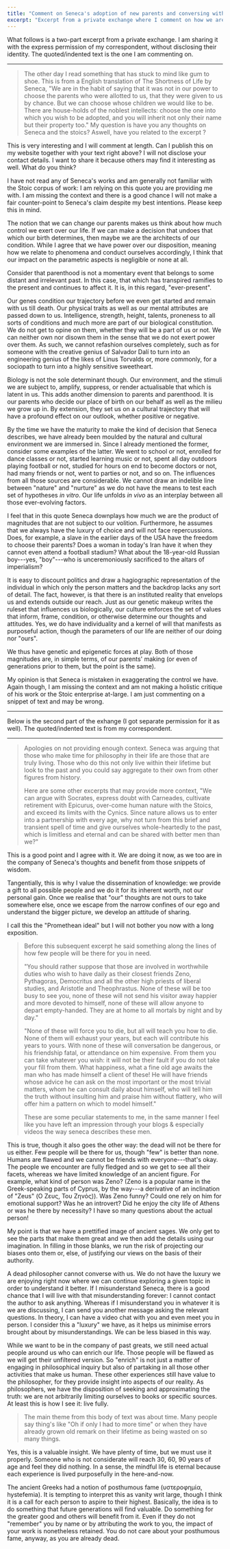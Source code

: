 ```yaml
---
title: "Comment on Seneca's adoption of new parents and conversing with sages"
excerpt: "Excerpt from a private exchange where I comment on how we are influenced by our parents/environment and how we benefit from the work of others."
---
```


What follows is a two-part excerpt from a private exchange.  I am
sharing it with the express permission of my correspondent, without
disclosing their identity.  The quoted/indented text is the one I am
commenting on.

* * *

> The other day I read something that has stuck to mind like gum to
> shoe. This is from a English translation of The Shortness of Life by
> Seneca, "We are in the habit of saying that it was not in our power
> to choose the parents who were allotted to us, that they were given
> to us by chance. But we can choose whose children we would like to
> be. There are house-holds of the noblest intellects: choose the one
> into which you wish to be adopted, and you will inherit not only
> their name but their property too." My question is have you any
> thoughts on Seneca and the stoics? Aswell, have you related to the
> excerpt ?

This is very interesting and I will comment at length.  Can I publish
this on my website together with your text right above?  I will not
disclose your contact details.  I want to share it because others may
find it interesting as well.  What do you think?

I have not read any of Seneca's works and am generally not familiar
with the Stoic corpus of work: I am relying on this quote you are
providing me with.  I am missing the context and there is a good
chance I will not make a fair counter-point to Seneca's claim despite
my best intentions.  Please keep this in mind.

The notion that we can change our parents makes us think about how
much control we exert over our life.  If we can make a decision that
undoes that which our birth determines, then maybe we are the
architects of our condition.  While I agree that we have power over
our disposition, meaning how we relate to phenomena and conduct
ourselves accordingly, I think that our impact on the parametric
aspects is negligible or none at all.

Consider that parenthood is not a momentary event that belongs to some
distant and irrelevant past.  In this case, that which has transpired
ramifies to the present and continues to affect it.  It is, in this
regard, "ever-present".

Our genes condition our trajectory before we even get started and
remain with us till death.  Our physical traits as well as our mental
attributes are passed down to us.  Intelligence, strength, height,
talents, proneness to all sorts of conditions and much more are part
of our biological constitution.  We do not get to opine on them,
whether they will be a part of us or not.  We can neither own nor
disown them in the sense that we do not exert power over them.  As
such, we cannot refashion ourselves completely, such as for someone
with the creative genius of Salvador Dalí to turn into an engineering
genius of the likes of Linus Torvalds or, more commonly, for a
sociopath to turn into a highly sensitive sweetheart.

Biology is not the sole determinant though.  Our environment, and the
stimuli we are subject to, amplify, suppress, or render actualisable
that which is latent in us.  This adds another dimension to parents
and parenthood.  It is our parents who decide our place of birth on
our behalf as well as the milieu we grow up in.  By extension, they
set us on a cultural trajectory that will have a profound effect on
our outlook, whether positive or negative.

By the time we have the maturity to make the kind of decision that
Seneca describes, we have already been moulded by the natural and
cultural environment we are immersed in.  Since I already mentioned
the former, consider some examples of the latter.  We went to school
or not, enrolled for dance classes or not, started learning music or
not, spent all day outdoors playing football or not, studied for hours
on end to become doctors or not, had many friends or not, went to
parties or not, and so on.  The influences from all those sources are
considerable.  We cannot draw an indelible line between "nature" and
"nurture" as we do not have the means to test each set of hypotheses
_in vitro_.  Our life unfolds _in vivo_ as an interplay between all
those ever-evolving factors.

I feel that in this quote Seneca downplays how much we are the product
of magnitudes that are not subject to our volition.  Furthermore, he
assumes that we always have the luxury of choice and will not face
repercussions.  Does, for example, a slave in the earlier days of the
USA have the freedom to choose their parents?  Does a woman in today's
Iran have it when they cannot even attend a football stadium?  What
about the 18-year-old Russian boy---yes, "boy"---who is
unceremoniously sacrificed to the altars of imperialism?

It is easy to discount politics and draw a hagiographic representation
of the individual in which only the person matters and the backdrop
lacks any sort of detail.  The fact, however, is that there is an
instituted reality that envelops us and extends outside our reach.
Just as our genetic makeup writes the ruleset that influences us
biologically, our culture enforces the set of values that inform,
frame, condition, or otherwise determine our thoughts and attitudes.
Yes, we do have individuality and a kernel of will that manifests as
purposeful action, though the parameters of our life are neither of
our doing nor "ours".

We thus have genetic and epigenetic forces at play.  Both of those
magnitudes are, in simple terms, of our parents' making (or even of
generations prior to them, but the point is the same).

My opinion is that Seneca is mistaken in exaggerating the control we
have.  Again though, I am missing the context and am not making a
holistic critique of his work or the Stoic enterprise at-large.  I am
just commenting on a snippet of text and may be wrong.

* * *

Below is the second part of the exhange (I got separate permission for
it as well).  The quoted/indented text is from my correspondent.

* * *

> Apologies on not providing enough context. Seneca was arguing that
> those who make time for philosophy in their life are those that are
> truly living. Those who do this not only live within their lifetime
> but look to the past and you could say aggregate to their own from
> other figures from history.
>
> Here are some other excerpts that may provide more context, "We can
> argue with Socrates, express doubt with Carneades, cultivate
> retirement with Epicurus, over-come human nature with the Stoics,
> and exceed its limits with the Cynics. Since nature allows us to
> enter into a partnership with every age, why not turn from this
> brief and transient spell of time and give ourselves whole-heartedly
> to the past, which is limitless and eternal and can be shared with
> better men than we?"

This is a good point and I agree with it.  We are doing it now, as we
too are in the company of Seneca's thoughts and benefit from those
snippets of wisdom.

Tangentially, this is why I value the dissemination of knowledge: we
provide a gift to all possible people and we do it for its inherent
worth, not our personal gain.  Once we realise that "our" thoughts are
not ours to take somewhere else, once we escape from the narrow
confines of our ego and understand the bigger picture, we develop an
attitude of sharing.

I call this the "Promethean ideal" but I will not bother you now with
a long exposition.

> Before this subsequent excerpt he said something along the lines of
> how few people will be there for you in need.
>
> "You should rather suppose that those are involved in worthwhile
> duties who wish to have daily as their closest friends Zeno,
> Pythagoras, Democritus and all the other high priests of liberal
> studies, and Aristotle and Theophrastus. None of these will be too
> busy to see you, none of these will not send his visitor away
> happier and more devoted to himself, none of these will allow anyone
> to depart empty-handed. They are at home to all mortals by night and
> by day."
>
> "None of these will force you to die, but all will teach you how to
> die.  None of them will exhaust your years, but each will contribute
> his years to yours. With none of these will conversation be
> dangerous, or his friendship fatal, or attendance on him
> expensive. From them you can take whatever you wish: it will not be
> their fault if you do not take your fill from them. What happiness,
> what a fine old age awaits the man who has made himself a client of
> these! He will have friends whose advice he can ask on the most
> important or the most trivial matters, whom he can consult daily
> about himself, who will tell him the truth without insulting him and
> praise him without flattery, who will offer him a pattern on which
> to model himself."
>
> These are some peculiar statements to me, in the same manner I feel
> like you have left an impression through your blogs & especially
> videos the way seneca describes these men.

This is true, though it also goes the other way: the dead will not be
there for us either.  Few people will be there for us, though "few" is
better than none.  Humans are flawed and we cannot be friends with
everyone---that's okay.  The people we encounter are fully fledged and
so we get to see all their facets, whereas we have limited knowledge
of an ancient figure.  For example, what kind of person was Zeno?
(Zeno is a popular name in the Greek-speaking parts of Cyprus, by the
way---a derivative of an inclination of "Zeus" (Ο Ζευς, Του Ζηνός)).
Was Zeno funny?  Could one rely on him for emotional support?  Was he
an introvert?  Did he enjoy the city life of Athens or was he there by
necessity?  I have so many questions about the actual person!

My point is that we have a prettified image of ancient sages.  We only
get to see the parts that make them great and we then add the details
using our imagination.  In filling in those blanks, we run the risk of
projecting our biases onto them or, else, of justifying our views on
the basis of their authority.

A dead philosopher cannot converse with us.  We do not have the luxury
we are enjoying right now where we can continue exploring a given
topic in order to understand it better.  If I misunderstand Seneca,
there is a good chance that I will live with that misunderstanding
forever: I cannot contact the author to ask anything.  Whereas if I
misunderstand you in whatever it is we are discussing, I can send you
another message asking the relevant questions.  In theory, I can have
a video chat with you and even meet you in person.  I consider this a
"luxury" we have, as it helps us minimise errors brought about by
misunderstandings.  We can be less biased in this way.

While we want to be in the company of past greats, we still need
actual people around us who can enrich our life.  Those people will be
flawed as we will get their unfiltered version.  So "enrich" is not
just a matter of engaging in philosophical inquiry but also of
partaking in all those other activities that make us human.  These
other experiences still have value to the philosopher, for they
provide insight into aspects of our reality.  As philosophers, we have
the disposition of seeking and approximating the truth: we are not
arbitrarily limiting ourselves to books or specific sources.  At least
this is how I see it: live fully.

> The main theme from this body of text was about time. Many people
> say thing's like "Oh if only I had to more time" or when they have
> already grown old remark on their lifetime as being wasted on so
> many things.

Yes, this is a valuable insight.  We have plenty of time, but we must
use it properly.  Someone who is not considerate will reach 30, 60, 90
years of age and feel they did nothing.  In a sense, the mindful life
is eternal because each experience is lived purposefully in the
here-and-now.

The ancient Greeks had a notion of posthumous fame (υστεροφημία,
hystefemia).  It is tempting to interpret this as vanity writ large,
though I think it is a call for each person to aspire to their
highest.  Basically, the idea is to do something that future
generations will find valuable.  Do something for the greater good and
others will benefit from it.  Even if they do not "remember" you by
name or by attributing the work to you, the impact of your work is
nonetheless retained.  You do not care about your posthumous fame,
anyway, as you are already dead.
